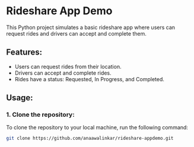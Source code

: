 # Rideshare App Demo

This Python project simulates a basic rideshare app where users can request rides and drivers can accept and complete them.

## Features:
- Users can request rides from their location.
- Drivers can accept and complete rides.
- Rides have a status: Requested, In Progress, and Completed.

## Usage:

### 1. Clone the repository:
To clone the repository to your local machine, run the following command:

```bash
git clone https://github.com/anaawalinkar/rideshare-appdemo.git


